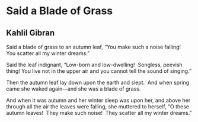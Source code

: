 # Said a Blade of Grass
## Kahlil Gibran
Said a blade of grass to an autumn leaf, “You make such a noise falling!  You
scatter all my winter dreams.”

Said the leaf indignant, “Low-born and low-dwelling!  Songless, peevish thing!
You live not in the upper air and you cannot tell the sound of singing.”

Then the autumn leaf lay down upon the earth and slept.  And when spring came
she waked again—and she was a blade of grass.

And when it was autumn and her winter sleep was upon her, and above her
through all the air the leaves were falling, she muttered to herself, “O these
autumn leaves!  They make such noise!  They scatter all my winter dreams.”